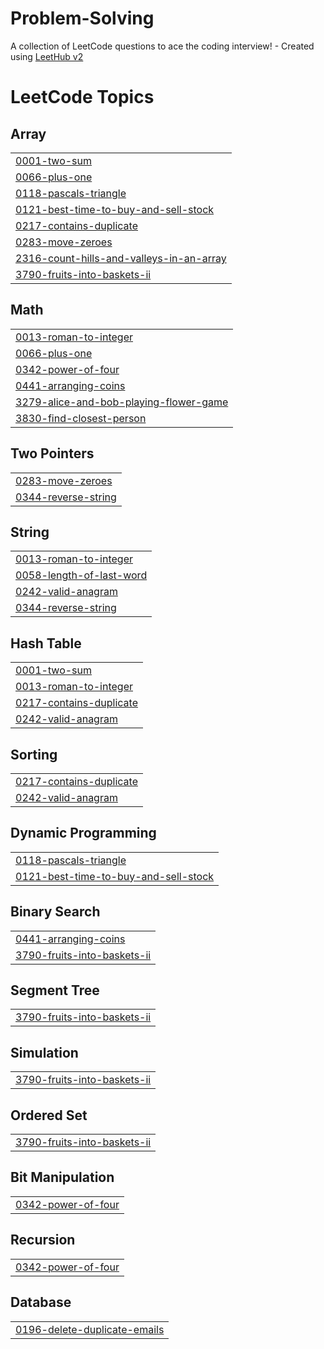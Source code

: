 # Problem-Solving
A collection of LeetCode questions to ace the coding interview! - Created using [LeetHub v2](https://github.com/arunbhardwaj/LeetHub-2.0)

<!---LeetCode Topics Start-->
# LeetCode Topics
## Array
|  |
| ------- |
| [0001-two-sum](https://github.com/Mo7amed3bdelghany/Problem-Solving/tree/master/0001-two-sum) |
| [0066-plus-one](https://github.com/Mo7amed3bdelghany/Problem-Solving/tree/master/0066-plus-one) |
| [0118-pascals-triangle](https://github.com/Mo7amed3bdelghany/Problem-Solving/tree/master/0118-pascals-triangle) |
| [0121-best-time-to-buy-and-sell-stock](https://github.com/Mo7amed3bdelghany/Problem-Solving/tree/master/0121-best-time-to-buy-and-sell-stock) |
| [0217-contains-duplicate](https://github.com/Mo7amed3bdelghany/Problem-Solving/tree/master/0217-contains-duplicate) |
| [0283-move-zeroes](https://github.com/Mo7amed3bdelghany/Problem-Solving/tree/master/0283-move-zeroes) |
| [2316-count-hills-and-valleys-in-an-array](https://github.com/Mo7amed3bdelghany/Problem-Solving/tree/master/2316-count-hills-and-valleys-in-an-array) |
| [3790-fruits-into-baskets-ii](https://github.com/Mo7amed3bdelghany/Problem-Solving/tree/master/3790-fruits-into-baskets-ii) |
## Math
|  |
| ------- |
| [0013-roman-to-integer](https://github.com/Mo7amed3bdelghany/Problem-Solving/tree/master/0013-roman-to-integer) |
| [0066-plus-one](https://github.com/Mo7amed3bdelghany/Problem-Solving/tree/master/0066-plus-one) |
| [0342-power-of-four](https://github.com/Mo7amed3bdelghany/Problem-Solving/tree/master/0342-power-of-four) |
| [0441-arranging-coins](https://github.com/Mo7amed3bdelghany/Problem-Solving/tree/master/0441-arranging-coins) |
| [3279-alice-and-bob-playing-flower-game](https://github.com/Mo7amed3bdelghany/Problem-Solving/tree/master/3279-alice-and-bob-playing-flower-game) |
| [3830-find-closest-person](https://github.com/Mo7amed3bdelghany/Problem-Solving/tree/master/3830-find-closest-person) |
## Two Pointers
|  |
| ------- |
| [0283-move-zeroes](https://github.com/Mo7amed3bdelghany/Problem-Solving/tree/master/0283-move-zeroes) |
| [0344-reverse-string](https://github.com/Mo7amed3bdelghany/Problem-Solving/tree/master/0344-reverse-string) |
## String
|  |
| ------- |
| [0013-roman-to-integer](https://github.com/Mo7amed3bdelghany/Problem-Solving/tree/master/0013-roman-to-integer) |
| [0058-length-of-last-word](https://github.com/Mo7amed3bdelghany/Problem-Solving/tree/master/0058-length-of-last-word) |
| [0242-valid-anagram](https://github.com/Mo7amed3bdelghany/Problem-Solving/tree/master/0242-valid-anagram) |
| [0344-reverse-string](https://github.com/Mo7amed3bdelghany/Problem-Solving/tree/master/0344-reverse-string) |
## Hash Table
|  |
| ------- |
| [0001-two-sum](https://github.com/Mo7amed3bdelghany/Problem-Solving/tree/master/0001-two-sum) |
| [0013-roman-to-integer](https://github.com/Mo7amed3bdelghany/Problem-Solving/tree/master/0013-roman-to-integer) |
| [0217-contains-duplicate](https://github.com/Mo7amed3bdelghany/Problem-Solving/tree/master/0217-contains-duplicate) |
| [0242-valid-anagram](https://github.com/Mo7amed3bdelghany/Problem-Solving/tree/master/0242-valid-anagram) |
## Sorting
|  |
| ------- |
| [0217-contains-duplicate](https://github.com/Mo7amed3bdelghany/Problem-Solving/tree/master/0217-contains-duplicate) |
| [0242-valid-anagram](https://github.com/Mo7amed3bdelghany/Problem-Solving/tree/master/0242-valid-anagram) |
## Dynamic Programming
|  |
| ------- |
| [0118-pascals-triangle](https://github.com/Mo7amed3bdelghany/Problem-Solving/tree/master/0118-pascals-triangle) |
| [0121-best-time-to-buy-and-sell-stock](https://github.com/Mo7amed3bdelghany/Problem-Solving/tree/master/0121-best-time-to-buy-and-sell-stock) |
## Binary Search
|  |
| ------- |
| [0441-arranging-coins](https://github.com/Mo7amed3bdelghany/Problem-Solving/tree/master/0441-arranging-coins) |
| [3790-fruits-into-baskets-ii](https://github.com/Mo7amed3bdelghany/Problem-Solving/tree/master/3790-fruits-into-baskets-ii) |
## Segment Tree
|  |
| ------- |
| [3790-fruits-into-baskets-ii](https://github.com/Mo7amed3bdelghany/Problem-Solving/tree/master/3790-fruits-into-baskets-ii) |
## Simulation
|  |
| ------- |
| [3790-fruits-into-baskets-ii](https://github.com/Mo7amed3bdelghany/Problem-Solving/tree/master/3790-fruits-into-baskets-ii) |
## Ordered Set
|  |
| ------- |
| [3790-fruits-into-baskets-ii](https://github.com/Mo7amed3bdelghany/Problem-Solving/tree/master/3790-fruits-into-baskets-ii) |
## Bit Manipulation
|  |
| ------- |
| [0342-power-of-four](https://github.com/Mo7amed3bdelghany/Problem-Solving/tree/master/0342-power-of-four) |
## Recursion
|  |
| ------- |
| [0342-power-of-four](https://github.com/Mo7amed3bdelghany/Problem-Solving/tree/master/0342-power-of-four) |
## Database
|  |
| ------- |
| [0196-delete-duplicate-emails](https://github.com/Mo7amed3bdelghany/Problem-Solving/tree/master/0196-delete-duplicate-emails) |
<!---LeetCode Topics End-->